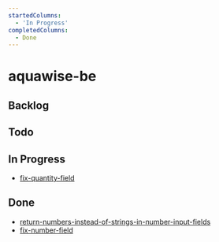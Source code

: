 ```yaml
---
startedColumns:
  - 'In Progress'
completedColumns:
  - Done
---
```


# aquawise-be

## Backlog

## Todo

## In Progress

- [fix-quantity-field](tasks/fix-quantity-field.md)

## Done

- [return-numbers-instead-of-strings-in-number-input-fields](tasks/return-numbers-instead-of-strings-in-number-input-fields.md)
- [fix-number-field](tasks/fix-number-field.md)
